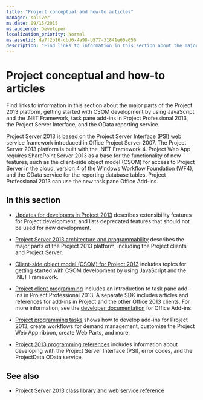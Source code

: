 ```yaml
---
title: "Project conceptual and how-to articles"
manager: soliver
ms.date: 09/15/2015
ms.audience: Developer
localization_priority: Normal
ms.assetid: da7f2b16-cbd6-4a98-b577-31841e60a656
description: "Find links to information in this section about the major parts of the Project 2013 platform, getting started with CSOM development by using JavaScript and the .NET Framework, task pane add-ins in Project Professional 2013, the Project Server Interface, and the OData reporting service."
---
```


# Project conceptual and how-to articles

Find links to information in this section about the major parts of the Project 2013 platform, getting started with CSOM development by using JavaScript and the .NET Framework, task pane add-ins in Project Professional 2013, the Project Server Interface, and the OData reporting service.
  
Project Server 2013 is based on the Project Server Interface (PSI) web service framework introduced in Office Project Server 2007. The Project Server 2013 platform is built with the .NET Framework 4. Project Web App requires SharePoint Server 2013 as a base for the functionality of new features, such as the client-side object model (CSOM) for access to Project Server in the cloud, version 4 of the Windows Workflow Foundation (WF4), and the OData service for the reporting database tables. Project Professional 2013 can use the new task pane Office Add-ins.
  
## In this section

- [Updates for developers in Project 2013](updates-for-developers-in-project-2013.md) describes extensibility features for Project development, and lists deprecated features that should not be used for new development. 
  
- [Project Server 2013 architecture and programmability](project-server-2013-architecture-and-programmability.md) describes the major parts of the Project 2013 platform, including the Project clients and Project Server. 
  
- [Client-side object model (CSOM) for Project 2013](client-side-object-model-csom-for-project-2013.md) includes topics for getting started with CSOM development by using JavaScript and the .NET Framework. 
  
- [Project client programming](project-client-programming.md) includes an introduction to task pane add-ins in Project Professional 2013. A separate SDK includes articles and references for add-ins in Project and the other Office 2013 clients. For more information, see the [developer documentation](https://msdn.microsoft.com/library/office/jj220060.aspx) for Office Add-ins. 
  
- [Project programming tasks](project-programming-tasks.md) shows how to develop add-ins for Project 2013, create workflows for demand management, customize the Project Web App ribbon, create Web Parts, and more. 
  
- [Project 2013 programming references](project-2013-programming-references.md) includes information about developing with the Project Server Interface (PSI), error codes, and the ProjectData OData service. 
  
## See also

- [Project Server 2013 class library and web service reference](http://msdn.microsoft.com/library/ef1830e0-3c9a-4f98-aa0a-5556c298e7d1%28Office.15%29.aspx)
  

